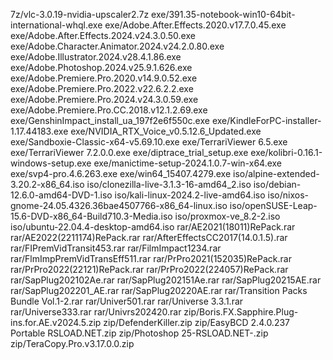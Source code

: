7z/vlc-3.0.19-nvidia-upscaler2.7z
exe/391.35-notebook-win10-64bit-international-whql.exe
exe/Adobe.After.Effects.2020.v17.7.0.45.exe
exe/Adobe.After.Effects.2024.v24.3.0.50.exe
exe/Adobe.Character.Animator.2024.v24.2.0.80.exe
exe/Adobe.Illustrator.2024.v28.4.1.86.exe
exe/Adobe.Photoshop.2024.v25.9.1.626.exe
exe/Adobe.Premiere.Pro.2020.v14.9.0.52.exe
exe/Adobe.Premiere.Pro.2022.v22.6.2.2.exe
exe/Adobe.Premiere.Pro.2024.v24.3.0.59.exe
exe/Adobe.Premiere.Pro.CC.2018.v12.1.2.69.exe
exe/GenshinImpact_install_ua_197f2e6f550c.exe
exe/KindleForPC-installer-1.17.44183.exe
exe/NVIDIA_RTX_Voice_v0.5.12.6_Updated.exe
exe/Sandboxie-Classic-x64-v5.69.10.exe
exe/TerrariViewer 6.5.exe
exe/TerrariViewer 7.2.0.0.exe
exe/diptrace_trial_setup.exe
exe/kolibri-0.16.1-windows-setup.exe
exe/manictime-setup-2024.1.0.7-win-x64.exe
exe/svp4-pro.4.6.263.exe
exe/win64_15407.4279.exe
iso/alpine-extended-3.20.2-x86_64.iso
iso/clonezilla-live-3.1.3-16-amd64_2.iso
iso/debian-12.6.0-amd64-DVD-1.iso
iso/kali-linux-2024.2-live-amd64.iso
iso/nixos-gnome-24.05.4326.36bae4507766-x86_64-linux.iso
iso/openSUSE-Leap-15.6-DVD-x86_64-Build710.3-Media.iso
iso/proxmox-ve_8.2-2.iso
iso/ubuntu-22.04.4-desktop-amd64.iso
rar/AE2021(18011)RePack.rar
rar/AE2022(2211174)RePack.rar
rar/AfterEffectsCC2017(14.0.1.5).rar
rar/FIPremVidTransit453.rar
rar/FilmImpact1234.rar
rar/FlmImpPremVidTransEff511.rar
rar/PrPro2021(152035)RePack.rar
rar/PrPro2022(22121)RePack.rar
rar/PrPro2022(224057)RePack.rar
rar/SapPlug202102Ae.rar
rar/SapPlug202151Ae.rar
rar/SapPlug20215AE.rar
rar/SapPlug202201_AE.rar
rar/SapPlug20220AE.rar
rar/Transition Packs Bundle Vol.1-2.rar
rar/Univer501.rar
rar/Universe 3.3.1.rar
rar/Universe333.rar
rar/Univrs202420.rar
zip/Boris.FX.Sapphire.Plug-ins.for.AE.v2024.5.zip
zip/DefenderKiller.zip
zip/EasyBCD 2.4.0.237 Portable RSLOAD.NET.zip
zip/Photoshop 25-RSLOAD.NET-.zip
zip/TeraCopy.Pro.v3.17.0.0.zip
